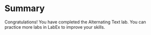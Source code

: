 # Summary

Congratulations! You have completed the Alternating Text lab. You can practice more labs in LabEx to improve your skills.
